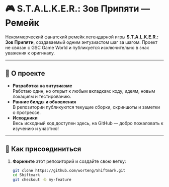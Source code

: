 # 🎮 S.T.A.L.K.E.R.: Зов Припяти — Ремейк

Некоммерческий фанатский ремейк легендарной игры **S.T.A.L.K.E.R.: Зов Припяти**, создаваемый одним энтузиастом шаг за шагом. Проект не связан с GSC Game World и публикуется исключительно в знак уважения к оригиналу.

---

## 🔧 О проекте

- **Разработка на энтузиазме**  
  Работаю один, но открыт к любым вкладкам: коду, идеям, новым локациям и тестированию.  
- **Ранние билды и обновления**  
  В репозитории публикуются текущие сборки, скриншоты и заметки о прогрессе.  
- **Исходники**  
  Весь исходный код доступен здесь, на GitHub — добро пожаловать к изучению и участию!

---

## 🚀 Как присоединиться

1. **Форкните** этот репозиторий и создайте свою ветку:
   ```bash
   git clone https://github.com/worteng/Shiftmark.git
   cd Shiftmark
   git checkout -b my-feature
